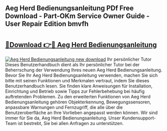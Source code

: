 ## Aeg Herd Bedienungsanleitung PDf Free Download - Part-OKm Service Owner Guide - User Repair Edition bmvfh

# <h2><a href="http://df61xbl.blite.top/?on=Aeg+Herd+Bedienungsanleitung">🔗Download 👉🔴 Aeg Herd Bedienungsanleitung</a></h2>

[![Aeg Herd Bedienungsanleitung new download](https://i.imgur.com/lujVjoI.png)](http://df61xbl.blite.top/?on=Aeg+Herd+Bedienungsanleitung)
Ihr persönlicher Tutor Dieses Benutzerhandbuch dient als Ihr persönlicher Tutor bei der Beherrschung der Verwendung Ihres neuen Aeg Herd Bedienungsanleitung. Bevor Sie Ihr Aeg Herd Bedienungsanleitung verwenden, machen Sie sich bitte mit seinen Funktionen und Merkmalen vertraut, indem Sie dieses Benutzerhandbuch lesen. Sie finden klare Anweisungen für Installation, Einrichtung und Betrieb sowie Tipps zur Fehlerbehebung bei häufig auftretenden Problemen. Zu den erweiterten Funktionen von Aeg Herd Bedienungsanleitung gehören Objekterkennung, Bewegungssensoren, anpassbare Warnungen und Fernzugriff, die alle über die Benutzeroberfläche an Ihre Vorlieben angepasst werden können. Wir sind immer für Sie da, Aeg Herd Bedienungsanleitung. Unser Kundensupport-Team ist bestrebt, Sie bei allen Anfragen zu unterstützen.
